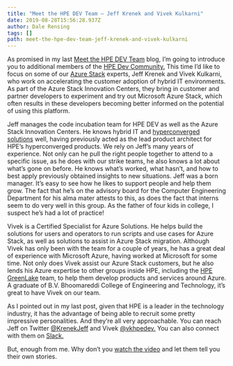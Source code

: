 ```yaml
---
title: "Meet the HPE DEV Team – Jeff Krenek and Vivek Kulkarni"
date: 2019-08-28T15:56:28.937Z
author: Dale Rensing 
tags: []
path: meet-the-hpe-dev-team-jeff-krenek-and-vivek-kulkarni
---
```

As promised in my last [Meet the HPE DEV Team](https://developer.hpe.com/blog/meet-the-hpe-dev-team) blog, I’m going to introduce you to additional members of the [HPE Dev Community.](https://developer.hpe.com/community) This time I’d like to focus on some of our [Azure Stack](https://www.hpe.com/us/en/solutions/cloud/azure-hybrid-cloud.html) experts, Jeff Krenek and Vivek Kulkarni, who work on accelerating the customer adoption of hybrid IT environments. As part of the Azure Stack Innovation Centers, they bring in customer and partner developers to experiment and try out Microsoft Azure Stack, which often results in these developers becoming better informed on the potential of using this platform. 

Jeff manages the code incubation team for HPE DEV as well as the Azure Stack Innovation Centers. He knows hybrid IT and [hyperconverged solutions](https://www.hpe.com/us/en/integrated-systems/hyper-converged.html) well, having previously acted as the lead product architect for HPE’s hyperconverged products. We rely on Jeff’s many years of experience. Not only can he pull the right people together to attend to a specific issue, as he does with our strike teams, he also knows a lot about what’s gone on before. He knows what’s worked, what hasn’t, and how to best apply previously obtained insights to new situations. Jeff was a born manager. It’s easy to see how he likes to support people and help them grow. The fact that he’s on the advisory board for the Computer Engineering Department for his alma mater attests to this, as does the fact that interns seem to do very well in this group. As the father of four kids in college, I suspect he’s had a lot of practice!

Vivek is a Certified Specialist for Azure Solutions. He helps build the solutions for users and operators to run scripts and use cases for Azure Stack, as well as solutions to assist in Azure Stack migration. Although Vivek has only been with the team for a couple of years, he has a great deal of experience with Microsoft Azure, having worked at Microsoft for some time. Not only does Vivek assist our Azure Stack customers, but he also lends his Azure expertise to other groups inside HPE, including the [HPE GreenLake](https://www.hpe.com/us/en/services/it-consumption.html) team, to help them develop products and services around Azure. A graduate of B.V. Bhoomareddi College of Engineering and Technology, it’s great to have Vivek on our team.

As I pointed out in my last post, given that HPE is a leader in the technology industry, it has the advantage of being able to recruit some pretty impressive personalities. And they’re all very approachable. You can reach Jeff on Twitter [@KrenekJeff](https://twitter.com/KrenekJeff) and Vivek [@vkhpedev.](https://twitter.com/@vkhpedev) You can also connect with them on [Slack.](https://slack.hpedev.io/) 

But, enough from me. Why don’t you [watch the video](https://www.youtube.com/watch?v=bbglDBHnLh0&feature=youtu.be) and let them tell you their own stories.
